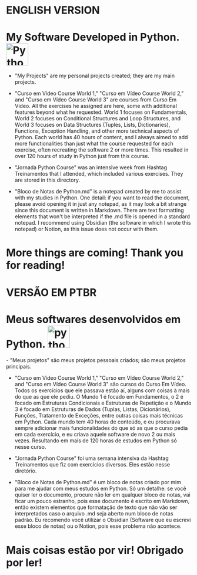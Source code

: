 <h1>ENGLISH VERSION</h1>

<h1>My Software Developed in Python. <img src="https://skillicons.dev/icons?i=py" height="60" alt="Python logo"></h1>

- "My Projects" are my personal projects created; they are my main projects.

- "Curso em Vídeo Course World 1," "Curso em Vídeo Course World 2," and "Curso em Vídeo Course World 3" are courses from Curso Em Vídeo. All the exercises he assigned are here, some with additional features beyond what he requested. World 1 focuses on Fundamentals, World 2 focuses on Conditional Structures and Loop Structures, and World 3 focuses on Data Structures (Tuples, Lists, Dictionaries), Functions, Exception Handling, and other more technical aspects of Python. Each world has 40 hours of content, and I always aimed to add more functionalities than just what the course requested for each exercise, often recreating the software 2 or more times. This resulted in over 120 hours of study in Python just from this course.

- "Jornada Python Course" was an intensive week from Hashtag Treinamentos that I attended, which included various exercises. They are stored in this directory.

- "Bloco de Notas de Python.md" is a notepad created by me to assist with my studies in Python. One detail: if you want to read the document, please avoid opening it in just any notepad, as it may look a bit strange since this document is written in Markdown. There are text formatting elements that won't be interpreted if the .md file is opened in a standard notepad. I recommend using Obsidian (the software in which I wrote this notepad) or Notion, as this issue does not occur with them.

<h1>More things are coming! Thank you for reading!</h1>

#

<h1>VERSÃO EM PTBR</h1>

<h1>Meus softwares desenvolvidos em Python. <img src="https://skillicons.dev/icons?i=py" height="60" alt="python logo"></h1>
- "Meus projetos" são meus projetos pessoais criados; são meus projetos principais.

- "Curso em Vídeo Course World 1," "Curso em Vídeo Course World 2," and "Curso em Vídeo Course World 3" são cursos do Curso Em Vídeo. Todos os exercícios que ele passava estão aí, alguns com coisas à mais do que as que ele pediu. O
Mundo 1 é focado em Fundamentos, o 2 é focado em Estruturas Condicionais e Estruturas de Repetição e o Mundo 3 é focado em Estruturas de Dados (Tuplas, Listas, Dicionários), Funções, Tratamento de Exceções, entre outras coisas mais técnicas em Python. Cada mundo tem 40 horas de conteúdo, e eu procurava sempre adicionar mais funcionalidades do que só as que o curso pedia em cada exercício, e eu criava aquele software de novo 2 ou mais vezes. Resultando em mais de 120 horas de estudos em Python só nesse curso.

- "Jornada Python Course" foi uma semana intensiva da Hashtag Treinamentos que fiz com exercícios diversos. Eles estão nesse diretório.

- "Bloco de Notas de Python.md" é um bloco de notas criado por mim para me ajudar com meus estudos em Python. Só um detalhe: se você quiser ler o documento, procure não ler em qualquer bloco de notas, vai ficar um pouco estranho, pois esse documento é escrito em Markdown, então existem elementos que formatação de texto que não vão ser interpretados caso o arquivo .md seja aberto num bloco de notas padrão. Eu recomendo você utilizar o Obsidian (Software que eu escrevi esse bloco de notas) ou o Notion, pois esse problema não acontece.

<h1>Mais coisas estão por vir! Obrigado por ler!</h1>
